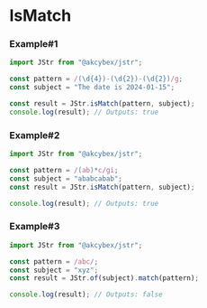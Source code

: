 # IsMatch

### Example#1

```javascript
import JStr from "@akcybex/jstr";

const pattern = /(\d{4})-(\d{2})-(\d{2})/g;
const subject = "The date is 2024-01-15";

const result = JStr.isMatch(pattern, subject);
console.log(result); // Outputs: true
```

### Example#2

```javascript
import JStr from "@akcybex/jstr";

const pattern = /(ab)*c/gi;
const subject = "ababcabab";
const result = JStr.isMatch(pattern, subject);

console.log(result); // Outputs: true
```

### Example#3

```javascript
import JStr from "@akcybex/jstr";

const pattern = /abc/;
const subject = "xyz";
const result = JStr.of(subject).match(pattern);

console.log(result); // Outputs: false
```
